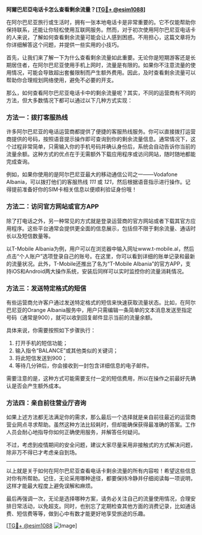 **阿爾巴尼亞电话卡怎么查看剩余流量？[[TG💪+ @esim1088](https://t.me/s/esim1088)]**

在阿尔巴尼亚旅行或生活时，拥有一张本地电话卡是非常重要的。它不仅能帮助你保持联系，还能让你轻松使用互联网服务。然而，对于初次使用阿尔巴尼亚电话卡的人来说，了解如何查看剩余流量可能会让人感到困惑。不用担心，这篇文章将为你详细解答这个问题，并提供一些实用的小技巧。

首先，让我们来了解一下为什么查看剩余流量如此重要。无论你是短期游客还是长期居住者，在阿尔巴尼亚使用手机上网时，流量是有限的。如果你不注意流量的使用情况，可能会导致超出套餐限制而产生额外费用。因此，及时查看剩余流量可以帮助你合理规划网络使用，避免不必要的开支。

那么，如何查看阿尔巴尼亚电话卡中的剩余流量呢？其实，不同的运营商有不同的方法，但大多数情况下都可以通过以下几种方式实现：

### 方法一：拨打客服热线

许多阿尔巴尼亚的电话运营商都提供了便捷的客服热线服务。你可以直接拨打运营商提供的号码，按照语音提示操作即可查询到你的剩余流量信息。通常情况下，这个过程非常简单，只需输入你的手机号码并确认身份后，系统会自动告诉你当前的流量余额。这种方式的优点在于无需额外下载应用程序或访问网站，随时随地都能完成查询。

例如，如果你使用的是阿尔巴尼亚最大的移动通信公司之一——Vodafone Albania，可以拨打他们的客服热线 *111* 或 *121*，然后根据语音指示进行操作。记得提前准备好你的SIM卡相关信息以便顺利验证身份哦！

### 方法二：访问官方网站或官方APP

除了打电话之外，另一种常见的方式就是登录运营商的官方网站或者下载其官方应用程序。这些平台通常会提供更全面的信息展示，包括但不限于剩余流量、通话时长以及短信数量等。

以T-Mobile Albania为例，用户可以在浏览器中输入网址www.t-mobile.al，然后点击“个人账户”选项登录自己的账号。在这里，你可以看到详细的账单记录和最新的流量状况。此外，T-Mobile还推出了名为“T-Mobile Albania”的官方APP，支持iOS和Android两大操作系统，安装后同样可以实时监控你的流量消耗情况。

### 方法三：发送特定格式的短信

有些运营商允许客户通过发送特定格式的短信来快速获取流量状态。比如，在阿尔巴尼亚的Orange Albania服务中，用户只需编辑一条简单的文本消息发送至指定号码（通常是900），就可以收到回复邮件显示当前的流量余额。

具体来说，你需要按照如下步骤执行：
1. 打开手机的短信功能；
2. 输入指令“BALANCE”或其他类似的关键词；
3. 将此短信发送到900；
4. 等待几分钟后，你会接收到一封包含详细信息的电子邮件。

需要注意的是，这种方式可能需要支付一定的短信费用，所以在操作之前最好先确认是否会产生额外成本。

### 方法四：亲自前往营业厅咨询

如果上述方法都无法满足你的需求，那么最后一个选择就是亲自前往最近的运营商营业网点寻求帮助。虽然这种方法比较耗时，但却能确保获得最准确的答案。工作人员会耐心地指导你如何正确使用服务，并解答任何疑问。

不过，考虑到疫情期间的安全问题，建议大家尽量采用非接触式的方式解决问题，除非万不得已才考虑亲自到场。

---

以上就是关于如何在阿尔巴尼亚查看电话卡剩余流量的所有内容啦！希望这些信息对你有所帮助。记住，无论采用哪种途径，都要保持冷静并仔细阅读每一项说明，这样才能最大程度上避免误解和麻烦。

最后再强调一次，无论是选择哪种方案，请务必关注自己的流量使用情况，合理安排日常活动，以免超支。同时，也别忘了定期检查其他方面的消费记录，比如通话费、短信费等等，做到心中有数才能更好地享受旅途的乐趣。

[[TG💪+ @esim1088](https://t.me/s/esim1088) ![Image](https://i.postimg.cc/4NQfJmqS/Snipaste-2025-05-13-00-14-12.png)]